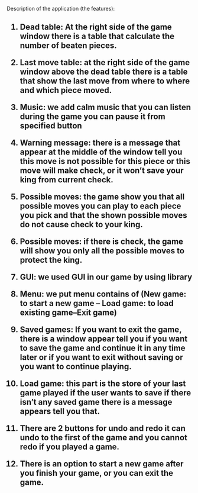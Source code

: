 Description of the application (the features): <h2>

1.	Dead table: At the right side of the game window there is a table that calculate the number of beaten pieces.

2.	Last move table: at the right side of the game window above the dead table there is a table that show the last move from where to where and which piece moved.

3.	Music: we add calm music that you can listen during the game you can pause it from specified button 

4.	Warning message: there is a message that appear at the middle of the window tell you this move is not possible for this piece or this move will make check, or it won’t save your king from current check.

5.	Possible moves: the game show you that all possible moves you can play to each piece you pick and that the shown possible moves do not cause check to your king.

6.	Possible moves: if there is check, the game will show you only all the possible moves to protect the king.

7.	GUI: we used GUI in our game by using library <SDL>

8.	Menu: we put menu contains of (New game: to start a new game – Load game: to load existing game–Exit game)

9.	Saved games: If you want to exit the game, there is a window appear tell you if you want to save the game and continue it in any time later or if you want to exit without saving or you want to continue playing.

10.	Load game: this part is the store of your last game played if the user wants to save if there isn’t any saved game there is a message appears tell you that.

11.	There are 2 buttons for undo and redo it can undo to the first of the game and you cannot redo if you played a game.

12.	There is an option to start a new game after you finish your game, or you can exit the game.
